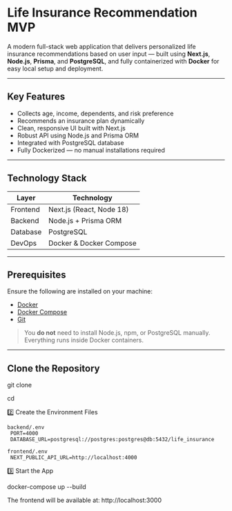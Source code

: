 # Life Insurance Recommendation MVP

A modern full-stack web application that delivers personalized life insurance recommendations based on user input — built using **Next.js**, **Node.js**, **Prisma**, and **PostgreSQL**, and fully containerized with **Docker** for easy local setup and deployment.

---

## Key Features

- Collects age, income, dependents, and risk preference
- Recommends an insurance plan dynamically
- Clean, responsive UI built with Next.js
- Robust API using Node.js and Prisma ORM
- Integrated with PostgreSQL database
- Fully Dockerized — no manual installations required

---

##  Technology Stack

| Layer       | Technology                |
|-------------|----------------------------|
| Frontend    | Next.js (React, Node 18)   |
| Backend     | Node.js + Prisma ORM       |
| Database    | PostgreSQL                 |
| DevOps      | Docker & Docker Compose    |

---

## Prerequisites

Ensure the following are installed on your machine:

- [Docker](https://www.docker.com/)
- [Docker Compose](https://docs.docker.com/compose/)
- [Git](https://git-scm.com/)

> You **do not** need to install Node.js, npm, or PostgreSQL manually. Everything runs inside Docker containers.

---


## Clone the Repository

git clone <your-repo-url>

cd <project-directory>

2️⃣ Create the Environment Files

    backend/.env
     PORT=4000
     DATABASE_URL=postgresql://postgres:postgres@db:5432/life_insurance

    frontend/.env
     NEXT_PUBLIC_API_URL=http://localhost:4000

3️⃣ Start the App

   docker-compose up --build

The frontend will be available at: http://localhost:3000